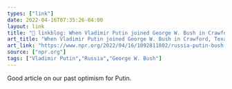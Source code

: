 ```yaml
---
types: ["link"]
date: 2022-04-16T07:35:26-04:00
layout: link
title: "🔗 linkblog: When Vladimir Putin joined George W. Bush in Crawford, Texas : NPR'"
art_title: "When Vladimir Putin joined George W. Bush in Crawford, Texas : NPR"
art_link: "https://www.npr.org/2022/04/16/1092811802/russia-putin-bush-texas-summit-crawford"
source: ["npr.org"]
tags: ["Vladimir Putin","Russia","George W. Bush"]
---
```

Good article on our past optimism for Putin.
